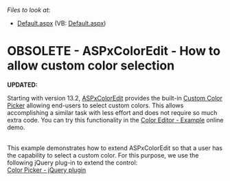 <!-- default file list -->
*Files to look at*:

* [Default.aspx](./CS/WebSite/Default.aspx) (VB: [Default.aspx](./VB/WebSite/Default.aspx))
<!-- default file list end -->
# OBSOLETE - ASPxColorEdit - How to allow custom color selection


<p><strong>UPDATED:</strong></p>
<p>Starting with version 13.2, <a href="https://documentation.devexpress.com/#AspNet/clsDevExpressWebASPxColorEdittopic">ASPxColorEdit</a> provides the built-in <a href="https://documentation.devexpress.com/#AspNet/CustomDocument15869">Custom Color Picker</a> allowing end-users to select custom colors. This allows accomplishing a similar task with less effort and does not require so much extra code. You can try this functionality in the <a href="http://demos.devexpress.com/ASPxEditorsDemos/ASPxColorEdit/Example.aspx">Color Editor - Example</a> online demo.</p>
<p><br />This example demonstrates how to extend ASPxColorEdit so that a user has the capability to select a custom color. For this purpose, we use the following jQuery plug-in to extend the control:<br /> <a href="http://www.eyecon.ro/colorpicker/"><u>Color Picker - jQuery plugin</u></a></p>

<br/>


